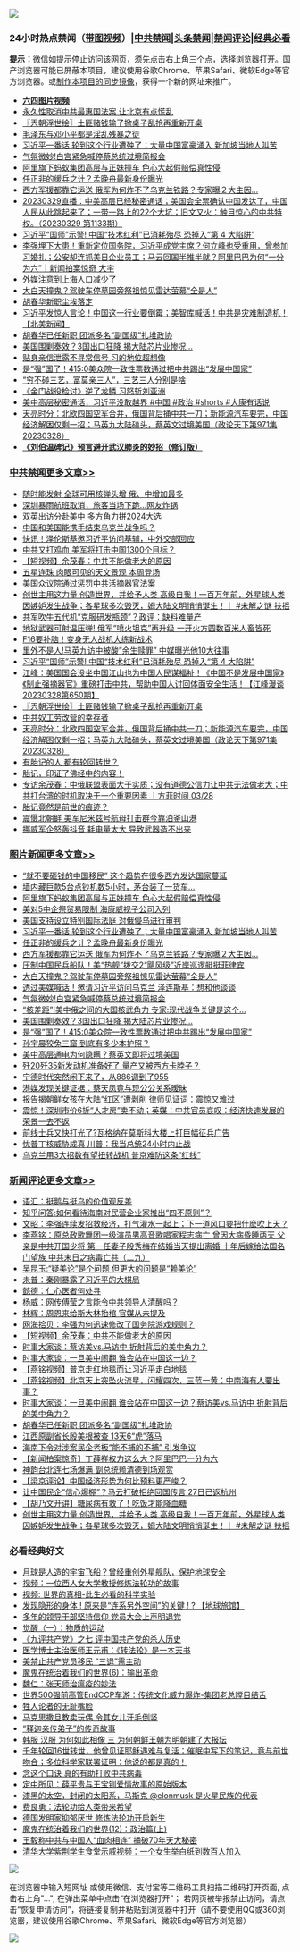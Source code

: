 ![](https://raw.githubusercontent.com/jsvpn/jsproxy/dev/64photo/fqnews-qr.jpg)

<div id="tt">
<h3>24小时热点禁闻（<a href="https://aaa.v2dns.tk/?QAjUl=BgRp5UNKRn&T5Vk=fPVH&Q59Ab=WxGE" target="_blank">带图视频</a>）|<a href="#%E4%B8%AD%E5%85%B1%E7%A6%81%E9%97%BB%E6%9B%B4%E5%A4%9A%E6%96%87%E7%AB%A0">中共禁闻</a>|<a href="#%E5%9B%BE%E7%89%87%E6%96%B0%E9%97%BB%E6%9B%B4%E5%A4%9A%E6%96%87%E7%AB%A0">头条禁闻</a>|<a href="#%E6%96%B0%E9%97%BB%E8%AF%84%E8%AE%BA%E6%9B%B4%E5%A4%9A%E6%96%87%E7%AB%A0">禁闻评论|<a href="#%E5%BF%85%E7%9C%8B%E7%BB%8F%E5%85%B8%E5%A5%BD%E6%96%87">经典必看</a></h3>
<div><b>提示：</b>微信如提示停止访问该网页，须先点击右上角三个点，选择浏览器打开。国产浏览器可能已屏蔽本项目，建议使用谷歌Chrome、苹果Safari、微软Edge等官方浏览器。或<a href="%E5%88%B6%E4%BD%9Cgit%E7%A6%81%E9%97%BB%E9%95%9C%E5%83%8F.md">制作本项目的同步镜像</a>，获得一个新的网址来推广。</div>
<ul>
<li><b><a href="http://d2.v2rss.gq/64.mp4" target="_blank">六四图片视频</a></b></li>
<li><a href="/comments/20230329/1865738.md">永久性取消中共最惠国法案 让北京有点慌乱</a></li>
<li><a href="/cbnews/20230329/1865630.md">〖兲朝浮世绘〗土匪赌钱输了掀桌子乱抢再重新开桌</a></li>
<li><a href="/lifebaike/20230329/1865645.md">毛泽东与邓小平都是淫乱残暴之徒</a></li>
<li><a href="/topimagenews/20230329/1865811.md">习近平一番话 轮到这个行业遭殃了；大量中国富豪涌入 新加坡当地人叫苦</a></li>
<li><a href="/topimagenews/20230329/1865690.md">气氛微妙!白宫紧急喊停蔡总统过境简报会</a></li>
<li><a href="/topimagenews/20230329/1865867.md">阿里旗下蚂蚁集团高层与正妹撞车 色心大起假赔偿真性侵</a></li>
<li><a href="/topimagenews/20230329/1865795.md">任正非的缓兵之计？孟晚舟最新身份曝光</a></li>
<li><a href="/topimagenews/20230329/1865750.md">西方军援都靠它运送 俄军为何炸不了乌克兰铁路？专家曝２大主因…</a></li>
<li><a href="/sohnews/20230329/1865664.md">20230329直播：中美高层已经秘密通话；美国会全票确认中国发达了，中国人民从此跳起来了；一带一路上的22个大坑；旧文又火：触目惊心的中共特权。（20230329 第1133期）</a></li>
<li><a href="/cbnews/20230329/1865691.md">习近平“国师”示警! 中国“技术红利”已消耗殆尽 恐掉入“第 4 大陷阱”</a></li>
<li><a href="/sohnews/20230329/1865701.md">李强埋下大患！重新定位国务院，习近平成党主席？何立峰也受重用，曾参加习婚礼；公安却连抓美日企业员工；马云回国半推半就？阿里巴巴为何“一分为六”｜新闻拍案惊奇 大宇</a></li>
<li><a href="/headline/20230329/1865748.md">外媒注意到上海人口减少了</a></li>
<li><a href="/topimagenews/20230329/1865722.md">大白天撞鬼？驾驶车停墓园旁祭祖惊见雷达萤幕“全是人”</a></li>
<li><a href="/baitai/20230330/1865921.md">胡春华新职尘埃落定</a></li>
<li><a href="/baitai/20230329/1865606.md">习近平发惊人言论！中国这一行业要倒霉；美智库喊话！中共是灾难制造机！【北美新闻】</a></li>
<li><a href="/comments/20230329/1865851.md">胡春华已任新职 团派多名“副国级”扎堆政协</a></li>
<li><a href="/topimagenews/20230329/1865639.md">美国围剿奏效？3国出口狂降 揭大陆芯片业惨况…</a></li>
<li><a href="/baitai/20230330/1865974.md">贴身亲信泄露不寻常信号 习的地位超想像</a></li>
<li><a href="/topimagenews/20230329/1865620.md">是“强”国了！415:0美众院一致性票数通过把中共踢出“发展中国家”</a></li>
<li><a href="/lifebaike/20230329/1865786.md">“穷不碰三艺，富莫亲三人”，三艺三人分别是啥</a></li>
<li><a href="/comments/20230329/1865686.md">《金门战役检讨》逆了龙鳞 习怒斩刘亚洲</a></li>
<li><a href="/sohnews/20230329/1865720.md">美中高层秘密通话，习近平没敢越界 #中国 #政治 #shorts #大康有话说</a></li>
<li><a href="/cbnews/20230329/1865582.md">天亮时分：北欧四国空军合并，俄国背后捅中共一刀；新能源汽车要完，中国经济解困仅剩一招；马英九大陆磕头，蔡英文过境美国（政论天下第971集 20230328）</a></li>
<li><b><a href="/comments/20200207/1272816.md" target="_blank">《刘伯温碑记》预言避开武汉肺炎的妙招（修订版）</a></b></li>
</ul>
</div>

<div class="catlist">
<h3><a href="/cbnews/" target="_blank">中共禁闻</a><span><a href="/cbnews/" target="_blank" rel="nofollow">更多文章>></a></span></h3>
<ul>
<li><a href="/cbnews/20230330/1866037.md" target="_blank">随时能发射 全球可用核弹头增 俄、中增加最多</a></li>
<li><a href="/cbnews/20230330/1865968.md" target="_blank">深圳暴雨航班取消，旅客当场下跪…网友炸锅</a></li>
<li><a href="/cbnews/20230330/1865965.md" target="_blank">双英出访分赴美中 多方角力拼2024大选</a></li>
<li><a href="/cbnews/20230330/1865949.md" target="_blank">中国和美国能携手结束乌克兰战争吗？</a></li>
<li><a href="/cbnews/20230330/1865948.md" target="_blank">快讯！泽伦斯基邀习近平访问基辅，中外交部回应</a></li>
<li><a href="/cbnews/20230330/1865947.md" target="_blank">中共又打鸡血 美军将打击中国1300个目标？</a></li>
<li><a href="/comments/20230330/1865942.md" target="_blank">【短视频】余茂春：中共不能做老大的原因</a></li>
<li><a href="/cbnews/20230329/1865685.md" target="_blank">五星连珠 肉眼可见的天文景观 本周登场</a></li>
<li><a href="/cbnews/20230329/1865696.md" target="_blank">美国众议院通过惩罚中共活摘器官法案</a></li>
<li><a href="/comments/20230329/1865807.md" target="_blank">创世主用这力量 创造世界，并给予人类 高级自我！一百万年前，外星球人类 因嫉妒发生战争；各星球多次毁灭，姆大陆文明悄悄诞生！｜ #未解之谜 扶摇</a></li>
<li><a href="/cbnews/20230329/1865782.md" target="_blank">共军吹牛五代机“克服研发瓶颈”？政评：缺料难量产</a></li>
<li><a href="/cbnews/20230329/1865751.md" target="_blank">地狱武器可射温压弹! 俄军“喷火坦克”再升级 一开火方圆数百米人畜皆死</a></li>
<li><a href="/cbnews/20230329/1865724.md" target="_blank">F16要补脑！变身无人战机大练新战术</a></li>
<li><a href="/cbnews/20230329/1865723.md" target="_blank">里外不是人!马英九访中被酸&#8221;余生赎罪&#8221; 中媒曝光他10大往事</a></li>
<li><a href="/cbnews/20230329/1865691.md" target="_blank">习近平“国师”示警! 中国“技术红利”已消耗殆尽 恐掉入“第 4 大陷阱”</a></li>
<li><a href="/cbnews/20230329/1865651.md" target="_blank">江峰：美国国会没坐中国江山也为中国人民谋福祉！《中国不是发展中国家》《制止强摘器官》重磅打击中共，帮助中国人讨回体面安全生活！【江峰漫谈20230328第650期】</a></li>
<li><a href="/cbnews/20230329/1865630.md" target="_blank">〖兲朝浮世绘〗土匪赌钱输了掀桌子乱抢再重新开桌</a></li>
<li><a href="/cbnews/20230329/1865629.md" target="_blank">中共奴工劳改营的幸存者</a></li>
<li><a href="/cbnews/20230329/1865582.md" target="_blank">天亮时分：北欧四国空军合并，俄国背后捅中共一刀；新能源汽车要完，中国经济解困仅剩一招；马英九大陆磕头，蔡英文过境美国（政论天下第971集 20230328）</a></li>
<li><a href="/comments/20230329/1865569.md" target="_blank">有胎记的人 都有轮回转世？</a></li>
<li><a href="/comments/20230329/1865568.md" target="_blank">胎记，印证了佛经中的内容！</a></li>
<li><a href="/comments/20230329/1865541.md" target="_blank">专访余茂春：中俄联盟表面大于实质；没有道德公信力让中共无法做老大；中共打台湾的时机取决于一个重要因素 ｜方菲时间 03/28</a></li>
<li><a href="/comments/20230329/1865445.md" target="_blank">胎记竟然是前世的痕迹？</a></li>
<li><a href="/cbnews/20230328/1865354.md" target="_blank">震慑北朝鲜 美军尼米兹号航母打击群今靠泊釜山港</a></li>
<li><a href="/cbnews/20230328/1865327.md" target="_blank">挪威军企怒轰抖音 耗电量太大 导致武器造不出来</a></li>

</ul>
</div>
<div class="catlist">
<h3><a href="/topimagenews/" target="_blank">图片新闻</a><span><a href="/topimagenews/" target="_blank" rel="nofollow">更多文章>></a></span></h3>
<ul>
<li><a href="/topimagenews/20230330/1866036.md" target="_blank">“就不要砸钱的中国移民” 这个趋势在很多西方发达国家蔓延</a></li>
<li><a href="/topimagenews/20230330/1866015.md" target="_blank">墙内藏巨款5台点钞机数5小时，茅台装了一货车…</a></li>
<li><a href="/topimagenews/20230329/1865867.md" target="_blank">阿里旗下蚂蚁集团高层与正妹撞车 色心大起假赔偿真性侵</a></li>
<li><a href="/topimagenews/20230329/1865824.md" target="_blank">美对5中企祭贸易限制 海康威视子公司入列</a></li>
<li><a href="/topimagenews/20230329/1865812.md" target="_blank">美国支持设立特别国际法庭 对俄侵乌进行审判</a></li>
<li><a href="/topimagenews/20230329/1865811.md" target="_blank">习近平一番话 轮到这个行业遭殃了；大量中国富豪涌入 新加坡当地人叫苦</a></li>
<li><a href="/topimagenews/20230329/1865795.md" target="_blank">任正非的缓兵之计？孟晚舟最新身份曝光</a></li>
<li><a href="/topimagenews/20230329/1865750.md" target="_blank">西方军援都靠它运送 俄军为何炸不了乌克兰铁路？专家曝２大主因…</a></li>
<li><a href="/topimagenews/20230329/1865742.md" target="_blank">压制中国民兵船队！美“热舰”拨交2“飓风级”近岸巡逻艇挺菲律宾</a></li>
<li><a href="/topimagenews/20230329/1865722.md" target="_blank">大白天撞鬼？驾驶车停墓园旁祭祖惊见雷达萤幕“全是人”</a></li>
<li><a href="/topimagenews/20230329/1865715.md" target="_blank">透过美媒喊话！邀请习近平访问乌克兰 泽连斯基：想和他谈谈</a></li>
<li><a href="/topimagenews/20230329/1865690.md" target="_blank">气氛微妙!白宫紧急喊停蔡总统过境简报会</a></li>
<li><a href="/topimagenews/20230329/1865676.md" target="_blank">“核差距”!美中俄之间的大国核武角力 专家:现代战争关键是这个…</a></li>
<li><a href="/topimagenews/20230329/1865639.md" target="_blank">美国围剿奏效？3国出口狂降 揭大陆芯片业惨况…</a></li>
<li><a href="/topimagenews/20230329/1865620.md" target="_blank">是“强”国了！415:0美众院一致性票数通过把中共踢出“发展中国家”</a></li>
<li><a href="/topimagenews/20230329/1865595.md" target="_blank">孙宇晨狡兔三窟 到底有多少本护照？</a></li>
<li><a href="/topimagenews/20230329/1865583.md" target="_blank">美中高层通电为何隐瞒？蔡英文即将过境美国</a></li>
<li><a href="/topimagenews/20230329/1865562.md" target="_blank">歼20歼35新发动机准备好了 量产又被西方卡脖子？</a></li>
<li><a href="/topimagenews/20230329/1865542.md" target="_blank">宁德时代突然闲下来了，从886调到了955</a></li>
<li><a href="/topimagenews/20230329/1865529.md" target="_blank">港媒发现关键证据：蔡天凤竟与现公公关系暧昧</a></li>
<li><a href="/topimagenews/20230328/1865365.md" target="_blank">报告揭朝鲜女孩在大陆“红区”遭剥削 律师见证词：震惊又难过</a></li>
<li><a href="/topimagenews/20230328/1865326.md" target="_blank">震惊！深圳市价6折“人才房”卖不动；英媒：中共官员哀叹：经济快速发展的荣景一去不返</a></li>
<li><a href="/topimagenews/20230328/1865283.md" target="_blank">前线士兵又快打光了?瓦格纳在莫斯科大楼上打巨幅征兵广告</a></li>
<li><a href="/topimagenews/20230328/1865257.md" target="_blank">忧普丁核威胁成真 川普：我当总统24小时内止战</a></li>
<li><a href="/topimagenews/20230328/1865235.md" target="_blank">乌克兰用3大招数有望扭转战机 普京难防这条“红线”</a></li>

</ul>
</div>
<div class="catlist">
<h3><a href="/comments/" target="_blank">新闻评论</a><span><a href="/comments/" target="_blank" rel="nofollow">更多文章>></a></span></h3>
<ul>
<li><a href="/comments/20230330/1866048.md" target="_blank">语汇：挺鹅与挺乌的价值观反差</a></li>
<li><a href="/comments/20230330/1866047.md" target="_blank">知乎问答:如何看待海南对民营企业家推出“四不原则”？</a></li>
<li><a href="/comments/20230330/1866045.md" target="_blank">文昭：李强连续发招救经济，打气灌水一起上；下一道风口要把什麽吹上天？</a></li>
<li><a href="/comments/20230330/1866044.md" target="_blank">李燕铭：原总政歌舞团一级演员男高音歌唱家程志病亡 曾因大病昏睡两天 父亲是中共开国少将 第一任妻子殷秀梅在结婚当天提出离婚 十年后嫁给法国名门望族 中共末日之病毒亡共（二九）</a></li>
<li><a href="/comments/20230330/1866026.md" target="_blank">吴昆玉:“疑美论”是个问题 但更大的问题是“赖美论”</a></li>
<li><a href="/comments/20230330/1866025.md" target="_blank">未普：秦刚暴露了习近平的大棋局</a></li>
<li><a href="/comments/20230330/1866006.md" target="_blank">懿德：仁心医者何处寻</a></li>
<li><a href="/comments/20230330/1866000.md" target="_blank">杨威：网传傅莹之言能令中共领导人清醒吗？</a></li>
<li><a href="/comments/20230330/1865999.md" target="_blank">林辉：周恩来给斯大林抬棺 官媒从未提及</a></li>
<li><a href="/comments/20230330/1865998.md" target="_blank">网海拾贝：李强为何迅速修改了国务院游戏规则？</a></li>
<li><a href="/comments/20230330/1865942.md" target="_blank">【短视频】余茂春：中共不能做老大的原因</a></li>
<li><a href="/comments/20230329/1865900.md" target="_blank">时事大家谈：蔡访美vs.马访中 折射背后的美中角力？</a></li>
<li><a href="/comments/20230329/1865899.md" target="_blank">时事大家谈：一旦美中闹翻 谁会站在中国这一边？</a></li>
<li><a href="/comments/20230329/1865889.md" target="_blank">【燕铭视频】普京走红地毯而让习近平走白地毯</a></li>
<li><a href="/comments/20230329/1865888.md" target="_blank">【燕铭视频】北京天上突坠火流星，闪耀四次，三蓝一黄；中南海有人要出事？</a></li>
<li><a href="/comments/20230329/1865869.md" target="_blank">时事大家谈：一旦美中闹翻 谁会站在中国这一边？蔡访美vs.马访中 折射背后的美中角力？</a></li>
<li><a href="/comments/20230329/1865851.md" target="_blank">胡春华已任新职 团派多名“副国级”扎堆政协</a></li>
<li><a href="/comments/20230329/1865850.md" target="_blank">江西原副省长殷美根被查 13天6“虎”落马</a></li>
<li><a href="/comments/20230329/1865848.md" target="_blank">海南下令对涉案民企老板“能不捕的不捕” 引发争议</a></li>
<li><a href="/comments/20230329/1865845.md" target="_blank">【新闻拍案惊奇】丁薛祥权力这么大？阿里巴巴一分为六</a></li>
<li><a href="/comments/20230329/1865843.md" target="_blank">神韵台北连七场爆满 副总统赖清德到场观赏</a></li>
<li><a href="/comments/20230329/1865827.md" target="_blank">【梁京评论】中国经济形势为何比预料更严峻？</a></li>
<li><a href="/comments/20230329/1865819.md" target="_blank">让中国民企“信心爆棚”？马云打破拒绝回国传言 27日已返杭州</a></li>
<li><a href="/comments/20230329/1865818.md" target="_blank">【胡乃文开讲】糖尿病有救了！吃饭才能降血糖</a></li>
<li><a href="/comments/20230329/1865807.md" target="_blank">创世主用这力量 创造世界，并给予人类 高级自我！一百万年前，外星球人类 因嫉妒发生战争；各星球多次毁灭，姆大陆文明悄悄诞生！｜ #未解之谜 扶摇</a></li>

</ul>
</div>

<div class="catlist">
<h3>必看经典好文</h3>
<ul>
<li><a href="/comments/20200712/1359456.md" target="_blank">月球是人造的宇宙飞船？曾经重创外星舰队，保护地球安全</a></li>
<li><a href="/comments/20220529/1739017.md" target="_blank">视频：一位西人女大学教授修炼法轮功的故事</a></li>
<li><a href="/aomi/supernatural/20150313/374665.md" target="_blank">视频: 世界的真相-此生必看的科学实验</a></li>
<li><a href="/bannedvideo/20220611/1744386.md" target="_blank">发现隐形的身体 ! 原来是“连系另外空间”的关键 ! ? 【地球旅馆】</a></li>
<li><a href="/comments/20210307/1500218.md" target="_blank">多年的领导干部坚持信仰 党员大会上声明退党</a></li>
<li><a href="/comments/20200810/1377609.md" target="_blank">觉醒（一）：物质的运动</a></li>
<li><a href="/bookonline/20131116/201048.md" target="_blank">《九评共产党》之七 评中国共产党的杀人历史</a></li>
<li><a href="/comments/20220826/1776760.md" target="_blank">医学博士主治医师王元甫：《转法轮》是一本天书</a></li>
<li><a href="/cbnews/20201004/1408019.md" target="_blank">美禁止共产党员移民 “三退”需主动</a></li>
<li><a href="/topimagenews/20180524/947358.md" target="_blank">魔鬼在统治着我们的世界(6)：输出革命</a></li>
<li><a href="/comments/20200224/1282494.md" target="_blank">魏仁：张天师治瘟疫的妙法</a></li>
<li><a href="/comments/20220728/1764121.md" target="_blank">世界500强前高管EndCCP车游：传统文化威力爆炸-集团老总瞠目结舌</a></li>
<li><a href="/comments/20200606/783250.md" target="_blank">牲人论者的无耻嘴脸</a></li>
<li><a href="/lifebaike/20180921/1001202.md" target="_blank">马克思撒旦教卖玩偶 令其女儿汗毛倒竖</a></li>
<li><a href="/tculture/20121214/86862.md" target="_blank">“释迦亲传弟子”的传奇故事</a></li>
<li><a href="/bannedvideo/20220328/1710971.md" target="_blank">韩服 汉服 为何如此相像 三 为何朝鲜王朝为明朝建了大报坛</a></li>
<li><a href="/comments/20210827/1614424.md" target="_blank">千年轮回16世转世，他曾见证耶稣遇难与复活；催眠中写下的笔记，竟与前世吻合；多位科学家联署证明：他说的都是真的！</a></li>
<li><a href="/comments/20200707/1357090.md" target="_blank">念这个口诀 真的有助打败中共病毒</a></li>
<li><a href="/comments/20200616/1345658.md" target="_blank">定中所见：薛平贵与王宝钏爱情故事的原始版本</a></li>
<li><a href="/cbnews/20211017/1639766.md" target="_blank">漆黑的太空，封闭的太阳系，马斯克 @elonmusk 是火星民族的代表</a></li>
<li><a href="/comments/20220522/1736045.md" target="_blank">费良勇：法轮功给人类带来希望</a></li>
<li><a href="/comments/20200722/1364497.md" target="_blank">德国发明家抑郁厌世 修炼法轮功开启新生</a></li>
<li><a href="/topimagenews/20180601/951286.md" target="_blank">魔鬼在统治着我们的世界(12)：政治篇(上)</a></li>
<li><a href="/cbnews/20200730/1371580.md" target="_blank">王毅称中共与中国人“血肉相连” 捅破70年天大秘密</a></li>
<li><a href="/comments/20221213/1822868.md" target="_blank">清华大学紫荆学生食堂示威视频：一个女生举白纸到数百人加入</a></li>

</ul>
</div>

![](https://raw.githubusercontent.com/jsvpn/jsproxy/dev/64photo/fqnews-qr.jpg)

在浏览器中输入短网址 或使用微信、支付宝等二维码工具扫描二维码打开页面, 点击右上角"...", 在弹出菜单中点击“在浏览器打开”； 若网页被举报禁止访问，请点击“恢复申请访问”，将链接复制并粘贴到浏览器中打开（请不要使用QQ或360浏览器，建议使用谷歌Chrome、苹果Safari、微软Edge等官方浏览器）

![](https://raw.githubusercontent.com/jsvpn/jsproxy/dev/64photo/wx.jpg)